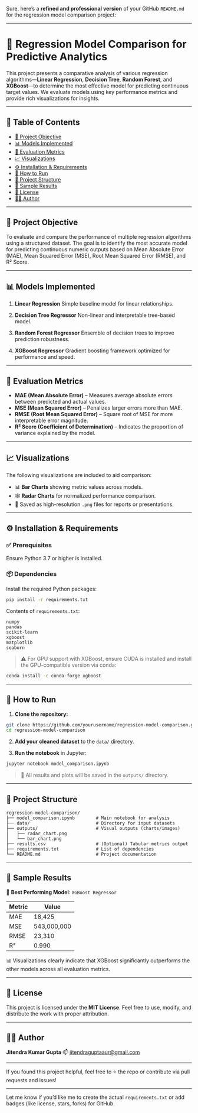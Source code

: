 Sure, here’s a **refined and professional version** of your GitHub `README.md` for the regression model comparison project:

---

# 🧠 Regression Model Comparison for Predictive Analytics

This project presents a comparative analysis of various regression algorithms—**Linear Regression**, **Decision Tree**, **Random Forest**, and **XGBoost**—to determine the most effective model for predicting continuous target values. We evaluate models using key performance metrics and provide rich visualizations for insights.

---

## 📁 Table of Contents

* [🎯 Project Objective](#project-objective)
* [📊 Models Implemented](#models-implemented)
* [📐 Evaluation Metrics](#evaluation-metrics)
* [📈 Visualizations](#visualizations)
* [⚙️ Installation & Requirements](#installation--requirements)
* [🚀 How to Run](#how-to-run)
* [📁 Project Structure](#project-structure)
* [📸 Sample Results](#sample-results)
* [📝 License](#license)
* [🙋‍♂️ Author](#author)

---

## 🎯 Project Objective

To evaluate and compare the performance of multiple regression algorithms using a structured dataset. The goal is to identify the most accurate model for predicting continuous numeric outputs based on Mean Absolute Error (MAE), Mean Squared Error (MSE), Root Mean Squared Error (RMSE), and R² Score.

---

## 📊 Models Implemented

1. **Linear Regression**
   Simple baseline model for linear relationships.

2. **Decision Tree Regressor**
   Non-linear and interpretable tree-based model.

3. **Random Forest Regressor**
   Ensemble of decision trees to improve prediction robustness.

4. **XGBoost Regressor**
   Gradient boosting framework optimized for performance and speed.

---

## 📐 Evaluation Metrics

* **MAE (Mean Absolute Error)** – Measures average absolute errors between predicted and actual values.
* **MSE (Mean Squared Error)** – Penalizes larger errors more than MAE.
* **RMSE (Root Mean Squared Error)** – Square root of MSE for more interpretable error magnitude.
* **R² Score (Coefficient of Determination)** – Indicates the proportion of variance explained by the model.

---

## 📈 Visualizations

The following visualizations are included to aid comparison:

* 📊 **Bar Charts** showing metric values across models.
* 🕸️ **Radar Charts** for normalized performance comparison.
* 📁 Saved as high-resolution `.png` files for reports or presentations.

---

## ⚙️ Installation & Requirements

### ✅ Prerequisites

Ensure Python 3.7 or higher is installed.

### 📦 Dependencies

Install the required Python packages:

```bash
pip install -r requirements.txt
```

Contents of `requirements.txt`:

```
numpy
pandas
scikit-learn
xgboost
matplotlib
seaborn
```

> ⚠️ For GPU support with XGBoost, ensure CUDA is installed and install the GPU-compatible version via conda:

```bash
conda install -c conda-forge xgboost
```

---

## 🚀 How to Run

1. **Clone the repository:**

```bash
git clone https://github.com/yourusername/regression-model-comparison.git
cd regression-model-comparison
```

2. **Add your cleaned dataset** to the `data/` directory.

3. **Run the notebook** in Jupyter:

```bash
jupyter notebook model_comparison.ipynb
```

> 📂 All results and plots will be saved in the `outputs/` directory.

---

## 📁 Project Structure

```
regression-model-comparison/
├── model_comparison.ipynb        # Main notebook for analysis
├── data/                         # Directory for input datasets
├── outputs/                      # Visual outputs (charts/images)
│   ├── radar_chart.png
│   └── bar_chart.png
├── results.csv                   # (Optional) Tabular metrics output
├── requirements.txt              # List of dependencies
└── README.md                     # Project documentation
```

---

## 📸 Sample Results

📌 **Best Performing Model**: `XGBoost Regressor`

| Metric | Value       |
| ------ | ----------- |
| MAE    | 18,425      |
| MSE    | 543,000,000 |
| RMSE   | 23,310      |
| R²     | 0.990       |

📊 Visualizations clearly indicate that XGBoost significantly outperforms the other models across all evaluation metrics.

---

## 📝 License

This project is licensed under the **MIT License**.
Feel free to use, modify, and distribute the work with proper attribution.

---

## 🙋‍♂️ Author

**Jitendra Kumar Gupta**
📫 [jitendraguptaaur@gmail.com](mailto:jitendraguptaaur@gmail.com)

---

If you found this project helpful, feel free to ⭐ the repo or contribute via pull requests and issues!

---

Let me know if you’d like me to create the actual `requirements.txt` or add badges (like license, stars, forks) for GitHub.


